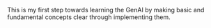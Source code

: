 This is my first step towards learning the GenAI by making basic and fundamental concepts clear through implementing them.

